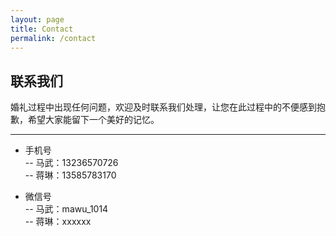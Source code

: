 ```yaml
---
layout: page
title: Contact
permalink: /contact
---
```


## 联系我们
婚礼过程中出现任何问题，欢迎及时联系我们处理，让您在此过程中的不便感到抱歉，希望大家能留下一个美好的记忆。   

-----------
- 手机号  
-- 马武：13236570726  
-- 蒋琳：13585783170  

- 微信号  
-- 马武：mawu_1014  
-- 蒋琳：xxxxxx